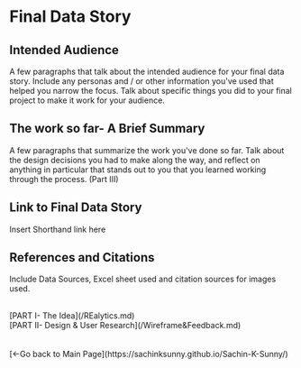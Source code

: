 # Final Data Story

## Intended Audience
A few paragraphs that talk about the intended audience for your final data story.  Include any personas and / or other information you've used that helped you narrow the focus.  Talk about specific things you did to your final project to make it work for your audience. 

## The work so far- A Brief Summary
A few paragraphs that summarize the work you've done so far.  Talk about the design decisions you had to make along the way, and reflect on anything in particular that stands out to you that you learned working through the process. (Part III)

## Link to Final Data Story

Insert Shorthand link here

## References and Citations

Include Data Sources, Excel sheet used and citation sources for images used.

<br>
[PART I- The Idea](/REalytics.md)<br>
[PART II- Design & User Research](/Wireframe&Feedback.md)<br>
<br><br>
[<-Go back to Main Page](https://sachinksunny.github.io/Sachin-K-Sunny/)
